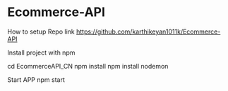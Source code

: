 # Ecommerce-API

How to setup 
Repo link https://github.com/karthikeyan1011k/Ecommerce-API

Install project with npm

  cd EcommerceAPI_CN
  npm install
  npm install nodemon
  
  
Start APP
npm start

